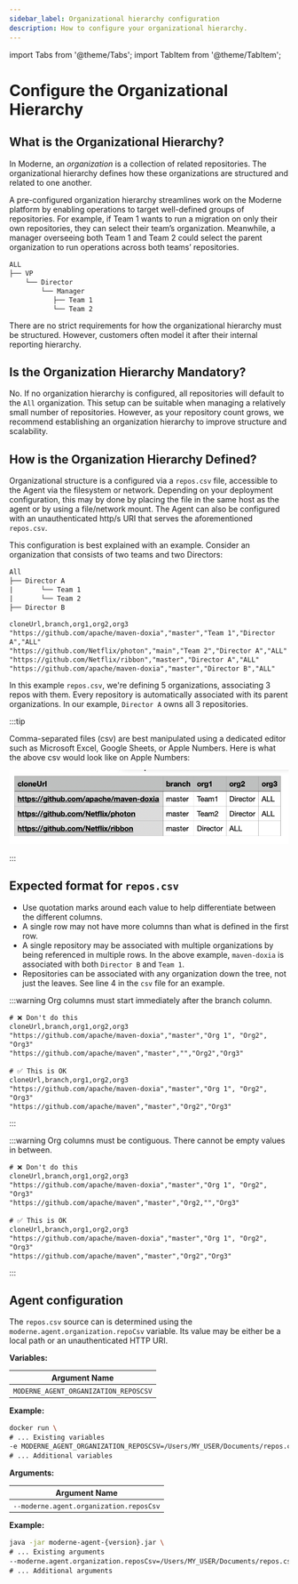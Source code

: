 ```yaml
---
sidebar_label: Organizational hierarchy configuration
description: How to configure your organizational hierarchy.
---
```


import Tabs from '@theme/Tabs';
import TabItem from '@theme/TabItem';


# Configure the Organizational Hierarchy

## What is the Organizational Hierarchy?

In Moderne, an _organization_ is a collection of related repositories. The organizational hierarchy defines how these organizations are structured and related to one another.

A pre-configured organization hierarchy streamlines work on the Moderne platform by enabling operations to target well-defined groups of repositories. For example, if Team 1 wants to run a migration on only their own repositories, they can select their team’s organization. Meanwhile, a manager overseeing both Team 1 and Team 2 could select the parent organization to run operations across both teams’ repositories.

```
ALL
├── VP
    └── Director
        └── Manager
           ├── Team 1
           └── Team 2
```


There are no strict requirements for how the organizational hierarchy must be structured. However, customers often model it after their internal reporting hierarchy.

## Is the Organization Hierarchy Mandatory?

No. If no organization hierarchy is configured, all repositories will default to the `All` organization. This setup can be suitable when managing a relatively small number of repositories. However, as your repository count grows, we recommend establishing an organization hierarchy to improve structure and scalability.

## How is the Organization Hierarchy Defined?

Organizational structure is a configured via a `repos.csv` file, accessible to the Agent via the filesystem or network. Depending on your deployment configuration, this may by done by placing the file in the same host as the agent or by using a file/network mount. The Agent can also be configured with an unauthenticated http/s URI that serves the aforementioned `repos.csv`.

This configuration is best explained with an example. Consider an organization that consists of two teams and two Directors:  

```
All
├── Director A
|       └── Team 1
|       └── Team 2
├── Director B

```

```csv showLineNumbers
cloneUrl,branch,org1,org2,org3
"https://github.com/apache/maven-doxia","master","Team 1","Director A","ALL"
"https://github.com/Netflix/photon","main","Team 2","Director A","ALL"
"https://github.com/Netflix/ribbon","master","Director A","ALL"
"https://github.com/apache/maven-doxia","master","Director B","ALL"
```

In this example `repos.csv`, we're defining 5 organizations, associating 3 repos with them. Every repository is automatically associated with its parent organizations. In our example, `Director A` owns all 3 repositories. 

:::tip

Comma-separated files (csv) are best manipulated using a dedicated editor such as Microsoft Excel, Google Sheets, or Apple Numbers. Here is what the above csv would look like on Apple Numbers:

![](../assets/numbers-csv-screenshot.png)

:::
    
## Expected format for `repos.csv` 

- Use quotation marks around each value to help differentiate between the different columns.
- A single row may not have more columns than what is defined in the first row.
- A single repository may be associated with multiple organizations by being referenced in multiple rows. In the above example, `maven-doxia` is associated with both `Director B` and `Team 1`.
- Repositories can be associated with any organization down the tree, not just the leaves. See line 4 in the `csv` file for an example.


:::warning
Org columns must start immediately after the branch column. 

```csv {showLineNumbers}
# ❌ Don't do this
cloneUrl,branch,org1,org2,org3
"https://github.com/apache/maven-doxia","master","Org 1", "Org2", "Org3"
"https://github.com/apache/maven","master","","Org2","Org3"

# ✅ This is OK
cloneUrl,branch,org1,org2,org3
"https://github.com/apache/maven-doxia","master","Org 1", "Org2", "Org3"
"https://github.com/apache/maven","master","Org2","Org3"
```
:::

:::warning
Org columns must be contiguous. There cannot be empty values in between. 

```csv {showLineNumbers}
# ❌ Don't do this
cloneUrl,branch,org1,org2,org3
"https://github.com/apache/maven-doxia","master","Org 1", "Org2", "Org3"
"https://github.com/apache/maven","master","Org2,"","Org3"

# ✅ This is OK
cloneUrl,branch,org1,org2,org3
"https://github.com/apache/maven-doxia","master","Org 1", "Org2", "Org3"
"https://github.com/apache/maven","master","Org2","Org3"
```
:::



## Agent configuration

The `repos.csv` source can is determined using the `moderne.agent.organization.repoCsv` variable. Its value may be either be a local path or an unauthenticated HTTP URI. 

<Tabs groupId="agent-type">
<TabItem value="oci-container" label="OCI Container">

**Variables:**

| Argument Name                          |
|----------------------------------------|
| `MODERNE_AGENT_ORGANIZATION_REPOSCSV`  |

**Example:**

```bash
docker run \
# ... Existing variables
-e MODERNE_AGENT_ORGANIZATION_REPOSCSV=/Users/MY_USER/Documents/repos.csv \
# ... Additional variables
```

</TabItem>

<TabItem value="executable-jar" label="Executable JAR">

**Arguments:**

| Argument Name                            |
|------------------------------------------|
| `--moderne.agent.organization.reposCsv`  |

**Example:**

```bash
java -jar moderne-agent-{version}.jar \
# ... Existing arguments
--moderne.agent.organization.reposCsv=/Users/MY_USER/Documents/repos.csv \
# ... Additional arguments
```




</TabItem>
</Tabs>


